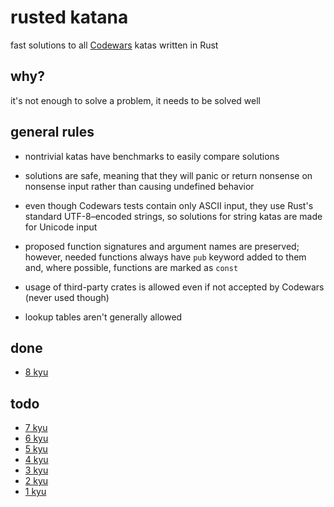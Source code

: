 # rusted katana

fast solutions to all [Codewars](https://www.codewars.com) katas written in Rust

## why?

it's not enough to solve a problem, it needs to be solved well

## general rules

- nontrivial katas have benchmarks to easily compare solutions

- solutions are safe, meaning that they will panic or return nonsense
on nonsense input rather than causing undefined behavior

- even though Codewars tests contain only ASCII input,
they use Rust's standard UTF-8–encoded strings,
so solutions for string katas are made for Unicode input

- proposed function signatures and argument names are preserved;
however, needed functions always have `pub` keyword added to them and,
where possible, functions are marked as `const`

- usage of third-party crates is allowed even if not accepted by Codewars
(never used though)

- lookup tables aren't generally allowed

## done

- [8 kyu](https://www.codewars.com/kata/search/rust?q=&r[]=-8&xids=completed&beta=false&order_by=published_at%20asc)

## todo

- [7 kyu](https://www.codewars.com/kata/search/rust?q=&r[]=-7&xids=completed&beta=false&order_by=published_at%20asc)
- [6 kyu](https://www.codewars.com/kata/search/rust?q=&r[]=-6&xids=completed&beta=false&order_by=published_at%20asc)
- [5 kyu](https://www.codewars.com/kata/search/rust?q=&r[]=-5&xids=completed&beta=false&order_by=published_at%20asc)
- [4 kyu](https://www.codewars.com/kata/search/rust?q=&r[]=-4&xids=completed&beta=false&order_by=published_at%20asc)
- [3 kyu](https://www.codewars.com/kata/search/rust?q=&r[]=-3&xids=completed&beta=false&order_by=published_at%20asc)
- [2 kyu](https://www.codewars.com/kata/search/rust?q=&r[]=-2&xids=completed&beta=false&order_by=published_at%20asc)
- [1 kyu](https://www.codewars.com/kata/search/rust?q=&r[]=-1&xids=completed&beta=false&order_by=published_at%20asc)
